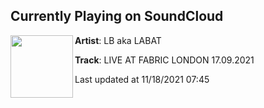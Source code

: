 ## Currently Playing on SoundCloud

[<img align="left" width="100" src="https://i1.sndcdn.com/artworks-lyj3cCiYS0EBScZE-5Xwavw-t500x500.jpg">](https://soundcloud.com/lb-aka-labat/live-at-fabric-london-17092021)

**Artist**: LB aka LABAT 

**Track**: LIVE AT FABRIC LONDON 17.09.2021

Last updated at 11/18/2021 07:45

